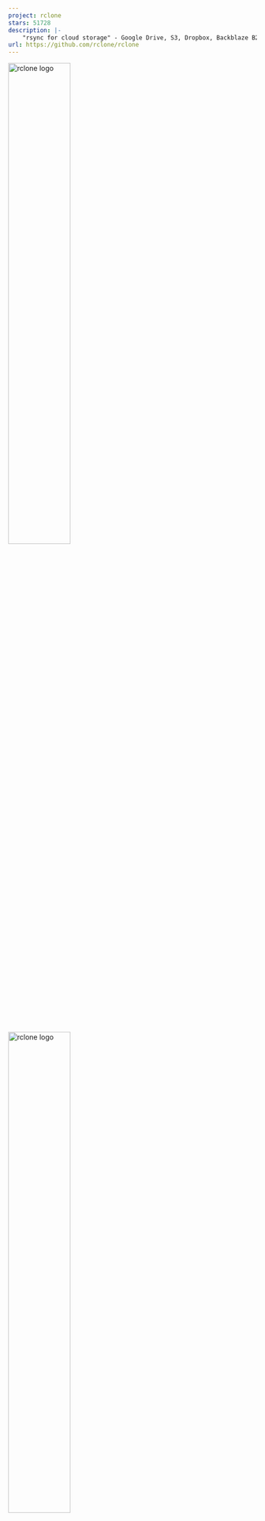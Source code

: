 ```yaml
---
project: rclone
stars: 51728
description: |-
    "rsync for cloud storage" - Google Drive, S3, Dropbox, Backblaze B2, One Drive, Swift, Hubic, Wasabi, Google Cloud Storage, Azure Blob, Azure Files, Yandex Files
url: https://github.com/rclone/rclone
---
```


<!-- markdownlint-disable-next-line first-line-heading no-inline-html -->
[<img src="https://rclone.org/img/logo_on_light__horizontal_color.svg" width="50%" alt="rclone logo">](https://rclone.org/#gh-light-mode-only)
<!-- markdownlint-disable-next-line no-inline-html -->
[<img src="https://rclone.org/img/logo_on_dark__horizontal_color.svg" width="50%" alt="rclone logo">](https://rclone.org/#gh-dark-mode-only)

[Website](https://rclone.org) |
[Documentation](https://rclone.org/docs/) |
[Download](https://rclone.org/downloads/) |
[Contributing](CONTRIBUTING.md) |
[Changelog](https://rclone.org/changelog/) |
[Installation](https://rclone.org/install/) |
[Forum](https://forum.rclone.org/)

[![Build Status](https://github.com/rclone/rclone/workflows/build/badge.svg)](https://github.com/rclone/rclone/actions?query=workflow%3Abuild)
[![Go Report Card](https://goreportcard.com/badge/github.com/rclone/rclone)](https://goreportcard.com/report/github.com/rclone/rclone)
[![GoDoc](https://godoc.org/github.com/rclone/rclone?status.svg)](https://godoc.org/github.com/rclone/rclone)
[![Docker Pulls](https://img.shields.io/docker/pulls/rclone/rclone)](https://hub.docker.com/r/rclone/rclone)

# Rclone

Rclone *("rsync for cloud storage")* is a command-line program to sync files and
directories to and from different cloud storage providers.

## Storage providers

- 1Fichier [:page_facing_up:](https://rclone.org/fichier/)
- Akamai Netstorage [:page_facing_up:](https://rclone.org/netstorage/)
- Alibaba Cloud (Aliyun) Object Storage System (OSS) [:page_facing_up:](https://rclone.org/s3/#alibaba-oss)
- Amazon S3 [:page_facing_up:](https://rclone.org/s3/)
- ArvanCloud Object Storage (AOS) [:page_facing_up:](https://rclone.org/s3/#arvan-cloud-object-storage-aos)
- Backblaze B2 [:page_facing_up:](https://rclone.org/b2/)
- Box [:page_facing_up:](https://rclone.org/box/)
- Ceph [:page_facing_up:](https://rclone.org/s3/#ceph)
- China Mobile Ecloud Elastic Object Storage (EOS) [:page_facing_up:](https://rclone.org/s3/#china-mobile-ecloud-eos)
- Cloudflare R2 [:page_facing_up:](https://rclone.org/s3/#cloudflare-r2)
- Citrix ShareFile [:page_facing_up:](https://rclone.org/sharefile/)
- DigitalOcean Spaces [:page_facing_up:](https://rclone.org/s3/#digitalocean-spaces)
- Digi Storage [:page_facing_up:](https://rclone.org/koofr/#digi-storage)
- Dreamhost [:page_facing_up:](https://rclone.org/s3/#dreamhost)
- Dropbox [:page_facing_up:](https://rclone.org/dropbox/)
- Enterprise File Fabric [:page_facing_up:](https://rclone.org/filefabric/)
- Fastmail Files [:page_facing_up:](https://rclone.org/webdav/#fastmail-files)
- FileLu [:page_facing_up:](https://rclone.org/filelu/)
- Files.com [:page_facing_up:](https://rclone.org/filescom/)
- FlashBlade [:page_facing_up:](https://rclone.org/s3/#pure-storage-flashblade)
- FTP [:page_facing_up:](https://rclone.org/ftp/)
- GoFile [:page_facing_up:](https://rclone.org/gofile/)
- Google Cloud Storage [:page_facing_up:](https://rclone.org/googlecloudstorage/)
- Google Drive [:page_facing_up:](https://rclone.org/drive/)
- Google Photos [:page_facing_up:](https://rclone.org/googlephotos/)
- HDFS (Hadoop Distributed Filesystem) [:page_facing_up:](https://rclone.org/hdfs/)
- Hetzner Storage Box [:page_facing_up:](https://rclone.org/sftp/#hetzner-storage-box)
- HiDrive [:page_facing_up:](https://rclone.org/hidrive/)
- HTTP [:page_facing_up:](https://rclone.org/http/)
- Huawei Cloud Object Storage Service(OBS) [:page_facing_up:](https://rclone.org/s3/#huawei-obs)
- iCloud Drive [:page_facing_up:](https://rclone.org/iclouddrive/)
- ImageKit [:page_facing_up:](https://rclone.org/imagekit/)
- Internet Archive [:page_facing_up:](https://rclone.org/internetarchive/)
- Jottacloud [:page_facing_up:](https://rclone.org/jottacloud/)
- IBM COS S3 [:page_facing_up:](https://rclone.org/s3/#ibm-cos-s3)
- IONOS Cloud [:page_facing_up:](https://rclone.org/s3/#ionos)
- Koofr [:page_facing_up:](https://rclone.org/koofr/)
- Leviia Object Storage [:page_facing_up:](https://rclone.org/s3/#leviia)
- Liara Object Storage [:page_facing_up:](https://rclone.org/s3/#liara-object-storage)
- Linkbox [:page_facing_up:](https://rclone.org/linkbox)
- Linode Object Storage [:page_facing_up:](https://rclone.org/s3/#linode)
- Magalu Object Storage [:page_facing_up:](https://rclone.org/s3/#magalu)
- Mail.ru Cloud [:page_facing_up:](https://rclone.org/mailru/)
- Memset Memstore [:page_facing_up:](https://rclone.org/swift/)
- MEGA [:page_facing_up:](https://rclone.org/mega/)
- MEGA S4 Object Storage [:page_facing_up:](https://rclone.org/s3/#mega)
- Memory [:page_facing_up:](https://rclone.org/memory/)
- Microsoft Azure Blob Storage [:page_facing_up:](https://rclone.org/azureblob/)
- Microsoft Azure Files Storage [:page_facing_up:](https://rclone.org/azurefiles/)
- Microsoft OneDrive [:page_facing_up:](https://rclone.org/onedrive/)
- Minio [:page_facing_up:](https://rclone.org/s3/#minio)
- Nextcloud [:page_facing_up:](https://rclone.org/webdav/#nextcloud)
- Blomp Cloud Storage [:page_facing_up:](https://rclone.org/swift/)
- OpenDrive [:page_facing_up:](https://rclone.org/opendrive/)
- OpenStack Swift [:page_facing_up:](https://rclone.org/swift/)
- Oracle Cloud Storage [:page_facing_up:](https://rclone.org/swift/)
- Oracle Object Storage [:page_facing_up:](https://rclone.org/oracleobjectstorage/)
- Outscale [:page_facing_up:](https://rclone.org/s3/#outscale)
- OVHcloud Object Storage (Swift) [:page_facing_up:](https://rclone.org/swift/)
- OVHcloud Object Storage (S3-compatible) [:page_facing_up:](https://rclone.org/s3/#ovhcloud)
- ownCloud [:page_facing_up:](https://rclone.org/webdav/#owncloud)
- pCloud [:page_facing_up:](https://rclone.org/pcloud/)
- Petabox [:page_facing_up:](https://rclone.org/s3/#petabox)
- PikPak [:page_facing_up:](https://rclone.org/pikpak/)
- Pixeldrain [:page_facing_up:](https://rclone.org/pixeldrain/)
- premiumize.me [:page_facing_up:](https://rclone.org/premiumizeme/)
- put.io [:page_facing_up:](https://rclone.org/putio/)
- Proton Drive [:page_facing_up:](https://rclone.org/protondrive/)
- QingStor [:page_facing_up:](https://rclone.org/qingstor/)
- Qiniu Cloud Object Storage (Kodo) [:page_facing_up:](https://rclone.org/s3/#qiniu)
- Quatrix [:page_facing_up:](https://rclone.org/quatrix/)
- Rackspace Cloud Files [:page_facing_up:](https://rclone.org/swift/)
- RackCorp Object Storage [:page_facing_up:](https://rclone.org/s3/#RackCorp)
- rsync.net [:page_facing_up:](https://rclone.org/sftp/#rsync-net)
- Scaleway [:page_facing_up:](https://rclone.org/s3/#scaleway)
- Seafile [:page_facing_up:](https://rclone.org/seafile/)
- Seagate Lyve Cloud [:page_facing_up:](https://rclone.org/s3/#lyve)
- SeaweedFS [:page_facing_up:](https://rclone.org/s3/#seaweedfs)
- Selectel Object Storage [:page_facing_up:](https://rclone.org/s3/#selectel)
- SFTP [:page_facing_up:](https://rclone.org/sftp/)
- SMB / CIFS [:page_facing_up:](https://rclone.org/smb/)
- StackPath [:page_facing_up:](https://rclone.org/s3/#stackpath)
- Storj [:page_facing_up:](https://rclone.org/storj/)
- SugarSync [:page_facing_up:](https://rclone.org/sugarsync/)
- Synology C2 Object Storage [:page_facing_up:](https://rclone.org/s3/#synology-c2)
- Tencent Cloud Object Storage (COS) [:page_facing_up:](https://rclone.org/s3/#tencent-cos)
- Uloz.to [:page_facing_up:](https://rclone.org/ulozto/)
- Wasabi [:page_facing_up:](https://rclone.org/s3/#wasabi)
- WebDAV [:page_facing_up:](https://rclone.org/webdav/)
- Yandex Disk [:page_facing_up:](https://rclone.org/yandex/)
- Zoho WorkDrive [:page_facing_up:](https://rclone.org/zoho/)
- Zata.ai [:page_facing_up:](https://rclone.org/s3/#Zata)
- The local filesystem [:page_facing_up:](https://rclone.org/local/)

Please see [the full list of all storage providers and their features](https://rclone.org/overview/)

### Virtual storage providers

These backends adapt or modify other storage providers

- Alias: rename existing remotes [:page_facing_up:](https://rclone.org/alias/)
- Cache: cache remotes (DEPRECATED) [:page_facing_up:](https://rclone.org/cache/)
- Chunker: split large files [:page_facing_up:](https://rclone.org/chunker/)
- Combine: combine multiple remotes into a directory tree [:page_facing_up:](https://rclone.org/combine/)
- Compress: compress files [:page_facing_up:](https://rclone.org/compress/)
- Crypt: encrypt files [:page_facing_up:](https://rclone.org/crypt/)
- Hasher: hash files [:page_facing_up:](https://rclone.org/hasher/)
- Union: join multiple remotes to work together [:page_facing_up:](https://rclone.org/union/)

## Features

- MD5/SHA-1 hashes checked at all times for file integrity
- Timestamps preserved on files
- Partial syncs supported on a whole file basis
- [Copy](https://rclone.org/commands/rclone_copy/) mode to just copy new/changed
  files
- [Sync](https://rclone.org/commands/rclone_sync/) (one way) mode to make a directory
  identical
- [Bisync](https://rclone.org/bisync/) (two way) to keep two directories in sync
  bidirectionally
- [Check](https://rclone.org/commands/rclone_check/) mode to check for file hash
  equality
- Can sync to and from network, e.g. two different cloud accounts
- Optional large file chunking ([Chunker](https://rclone.org/chunker/))
- Optional transparent compression ([Compress](https://rclone.org/compress/))
- Optional encryption ([Crypt](https://rclone.org/crypt/))
- Optional FUSE mount ([rclone mount](https://rclone.org/commands/rclone_mount/))
- Multi-threaded downloads to local disk
- Can [serve](https://rclone.org/commands/rclone_serve/) local or remote files
  over HTTP/WebDAV/FTP/SFTP/DLNA

## Installation & documentation

Please see the [rclone website](https://rclone.org/) for:

- [Installation](https://rclone.org/install/)
- [Documentation & configuration](https://rclone.org/docs/)
- [Changelog](https://rclone.org/changelog/)
- [FAQ](https://rclone.org/faq/)
- [Storage providers](https://rclone.org/overview/)
- [Forum](https://forum.rclone.org/)
- ...and more

## Downloads

- <https://rclone.org/downloads/>

## License

This is free software under the terms of the MIT license (check the
[COPYING file](/COPYING) included in this package).

